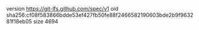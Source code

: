 version https://git-lfs.github.com/spec/v1
oid sha256:cf08f583866bdde53ef427fb50fe88f2466582190603bde2b9f963281f18eb05
size 4694
